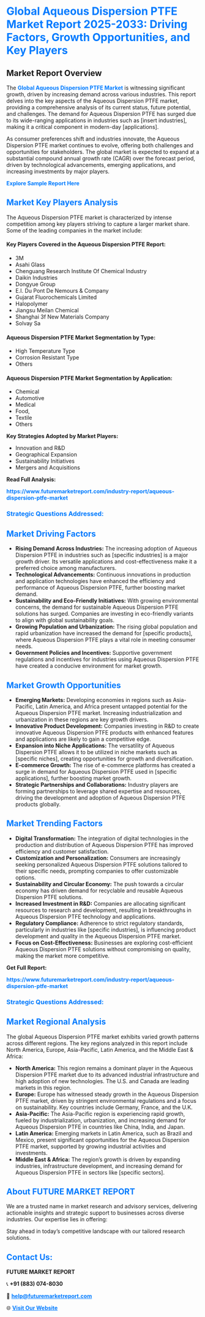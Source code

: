 <h1 style="color: #007BFF;">Global Aqueous Dispersion PTFE Market Report 2025-2033: Driving Factors, Growth Opportunities, and Key Players</h1>

<section id="overview">
<h2>Market Report Overview</h2>
<p>The <a href="https://www.futuremarketreport.com/industry-report/aqueous-dispersion-ptfe-market" style="color: #007BFF; text-decoration: none;"><strong>Global Aqueous Dispersion PTFE Market</strong></a> is witnessing significant growth, driven by increasing demand across various industries. This report delves into the key aspects of the Aqueous Dispersion PTFE market, providing a comprehensive analysis of its current status, future potential, and challenges. The demand for Aqueous Dispersion PTFE has surged due to its wide-ranging applications in industries such as [insert industries], making it a critical component in modern-day [applications].</p>
<p>As consumer preferences shift and industries innovate, the Aqueous Dispersion PTFE market continues to evolve, offering both challenges and opportunities for stakeholders. The global market is expected to expand at a substantial compound annual growth rate (CAGR) over the forecast period, driven by technological advancements, emerging applications, and increasing investments by major players.</p>
</section>

<section id="overview">
<p><a href="https://www.futuremarketreport.com/request-sample/reportId=84736" style="color: #007BFF; text-decoration: none;"><strong>Explore Sample Report Here</strong></a></p>
</section>

<section id="key-players">
<h2 style="color: #007BFF;">Market Key Players Analysis</h2>
<p>The Aqueous Dispersion PTFE market is characterized by intense competition among key players striving to capture a larger market share. Some of the leading companies in the market include:</p>
<h4>Key Players Covered in the Aqueous Dispersion PTFE Report:</h4>
<ul><li>3M</li><li>Asahi Glass</li><li>Chenguang Research Institute Of Chemical Industry</li><li>Daikin Industries</li><li>Dongyue Group</li><li>E.I. Du Pont De Nemours &amp; Company</li><li>Gujarat Fluorochemicals Limited</li><li>Halopolymer</li><li>Jiangsu Meilan Chemical</li><li>Shanghai 3f New Materials Company</li><li>Solvay Sa</li></ul>
<h4>Aqueous Dispersion PTFE Market Segmentation by Type:</h4>
<ul><li>High Temperature Type</li><li>Corrosion Resistant Type</li><li>Others</li></ul>

<h4>Aqueous Dispersion PTFE Market Segmentation by Application:</h4>
<ul><li>Chemical</li><li>Automotive</li><li>Medical</li><li>Food,</li><li>Textile</li><li>Others</li></ul>
<p><strong>Key Strategies Adopted by Market Players:</strong></p>
<ul>
<li>Innovation and R&D</li>
<li>Geographical Expansion</li>
<li>Sustainability Initiatives</li>
<li>Mergers and Acquisitions</li>
</ul>
</section>

<section>
<p><strong>Read Full Analysis: </strong></p><a href="https://www.futuremarketreport.com/industry-report/aqueous-dispersion-ptfe-market" style="color: #007BFF; text-decoration: none;"><strong>https://www.futuremarketreport.com/industry-report/aqueous-dispersion-ptfe-market</strong></a>
<h3 style="color: #007BFF;">Strategic Questions Addressed:</h3>
</section>

<section id="driving-factors">
<h2 style="color: #007BFF;">Market Driving Factors</h2>
<ul>
<li><strong>Rising Demand Across Industries:</strong> The increasing adoption of Aqueous Dispersion PTFE in industries such as [specific industries] is a major growth driver. Its versatile applications and cost-effectiveness make it a preferred choice among manufacturers.</li>
<li><strong>Technological Advancements:</strong> Continuous innovations in production and application technologies have enhanced the efficiency and performance of Aqueous Dispersion PTFE, further boosting market demand.</li>
<li><strong>Sustainability and Eco-Friendly Initiatives:</strong> With growing environmental concerns, the demand for sustainable Aqueous Dispersion PTFE solutions has surged. Companies are investing in eco-friendly variants to align with global sustainability goals.</li>
<li><strong>Growing Population and Urbanization:</strong> The rising global population and rapid urbanization have increased the demand for [specific products], where Aqueous Dispersion PTFE plays a vital role in meeting consumer needs.</li>
<li><strong>Government Policies and Incentives:</strong> Supportive government regulations and incentives for industries using Aqueous Dispersion PTFE have created a conducive environment for market growth.</li>
</ul>
</section>

<section id="growth-opportunities">
<h2 style="color: #007BFF;">Market Growth Opportunities</h2>
<ul>
<li><strong>Emerging Markets:</strong> Developing economies in regions such as Asia-Pacific, Latin America, and Africa present untapped potential for the Aqueous Dispersion PTFE market. Increasing industrialization and urbanization in these regions are key growth drivers.</li>
<li><strong>Innovative Product Development:</strong> Companies investing in R&D to create innovative Aqueous Dispersion PTFE products with enhanced features and applications are likely to gain a competitive edge.</li>
<li><strong>Expansion into Niche Applications:</strong> The versatility of Aqueous Dispersion PTFE allows it to be utilized in niche markets such as [specific niches], creating opportunities for growth and diversification.</li>
<li><strong>E-commerce Growth:</strong> The rise of e-commerce platforms has created a surge in demand for Aqueous Dispersion PTFE used in [specific applications], further boosting market growth.</li>
<li><strong>Strategic Partnerships and Collaborations:</strong> Industry players are forming partnerships to leverage shared expertise and resources, driving the development and adoption of Aqueous Dispersion PTFE products globally.</li>
</ul>
</section>

<section id="trending-factors">
<h2 style="color: #007BFF;">Market Trending Factors</h2>
<ul>
<li><strong>Digital Transformation:</strong> The integration of digital technologies in the production and distribution of Aqueous Dispersion PTFE has improved efficiency and customer satisfaction.</li>
<li><strong>Customization and Personalization:</strong> Consumers are increasingly seeking personalized Aqueous Dispersion PTFE solutions tailored to their specific needs, prompting companies to offer customizable options.</li>
<li><strong>Sustainability and Circular Economy:</strong> The push towards a circular economy has driven demand for recyclable and reusable Aqueous Dispersion PTFE solutions.</li>
<li><strong>Increased Investment in R&D:</strong> Companies are allocating significant resources to research and development, resulting in breakthroughs in Aqueous Dispersion PTFE technology and applications.</li>
<li><strong>Regulatory Compliance:</strong> Adherence to strict regulatory standards, particularly in industries like [specific industries], is influencing product development and quality in the Aqueous Dispersion PTFE market.</li>
<li><strong>Focus on Cost-Effectiveness:</strong> Businesses are exploring cost-efficient Aqueous Dispersion PTFE solutions without compromising on quality, making the market more competitive.</li>
</ul>
</section>

<section>
<p><strong>Get Full Report: </strong></p><a href="https://www.futuremarketreport.com/industry-report/aqueous-dispersion-ptfe-market" style="color: #007BFF; text-decoration: none;"><strong>https://www.futuremarketreport.com/industry-report/aqueous-dispersion-ptfe-market</strong></a>
<h3 style="color: #007BFF;">Strategic Questions Addressed:</h3>
</section>


<section id="regional-analysis">
<h2 style="color: #007BFF;">Market Regional Analysis</h2>
<p>The global Aqueous Dispersion PTFE market exhibits varied growth patterns across different regions. The key regions analyzed in this report include North America, Europe, Asia-Pacific, Latin America, and the Middle East & Africa:</p>
<ul>
<li><strong>North America:</strong> This region remains a dominant player in the Aqueous Dispersion PTFE market due to its advanced industrial infrastructure and high adoption of new technologies. The U.S. and Canada are leading markets in this region.</li>
<li><strong>Europe:</strong> Europe has witnessed steady growth in the Aqueous Dispersion PTFE market, driven by stringent environmental regulations and a focus on sustainability. Key countries include Germany, France, and the U.K.</li>
<li><strong>Asia-Pacific:</strong> The Asia-Pacific region is experiencing rapid growth, fueled by industrialization, urbanization, and increasing demand for Aqueous Dispersion PTFE in countries like China, India, and Japan.</li>
<li><strong>Latin America:</strong> Emerging markets in Latin America, such as Brazil and Mexico, present significant opportunities for the Aqueous Dispersion PTFE market, supported by growing industrial activities and investments.</li>
<li><strong>Middle East & Africa:</strong> The region’s growth is driven by expanding industries, infrastructure development, and increasing demand for Aqueous Dispersion PTFE in sectors like [specific sectors].</li>
</ul>
</section>

<footer>
<h2 style="color: #007BFF;">About FUTURE MARKET REPORT</h2>
<p>We are a trusted name in market research and advisory services, delivering actionable insights and strategic support to businesses across diverse industries. Our expertise lies in offering:</p>

<p>Stay ahead in today’s competitive landscape with our tailored research solutions.</p>

<h2 style="color: #007BFF;">Contact Us:</h2>
<p><strong>FUTURE MARKET REPORT</strong></p>
<p>📞 <strong>+91 (883) 074-8030</strong></p>
<p>📧 <strong><a href="mailto:help@futuremarketreport.com" style="color: #007BFF;">help@futuremarketreport.com</a></strong></p>
<p>🌐 <strong><a href="https://www.futuremarketreport.com/" style="color: #007BFF;">Visit Our Website</a></strong></p>
</footer>